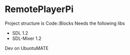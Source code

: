 # RemotePlayerPi

Project structure is Code::Blocks
Needs the following libs
- SDL 1.2
- SDL-Mixer 1.2

Dev on UbuntuMATE
